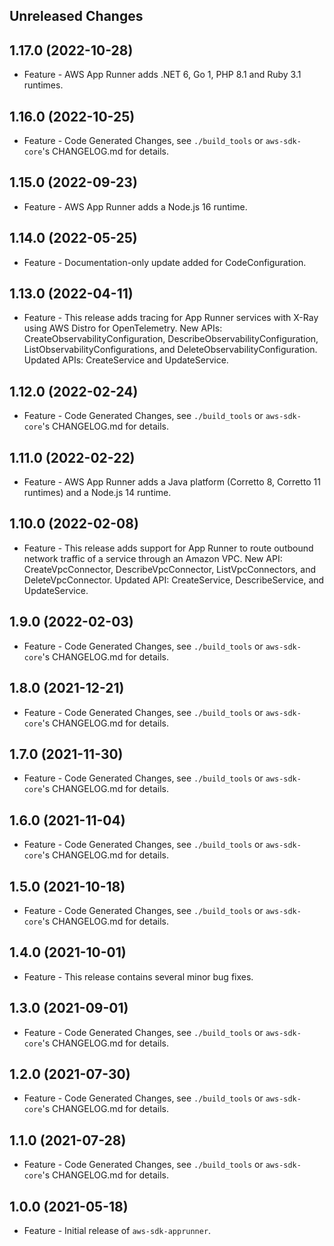 Unreleased Changes
------------------

1.17.0 (2022-10-28)
------------------

* Feature - AWS App Runner adds .NET 6, Go 1, PHP 8.1 and Ruby 3.1 runtimes.

1.16.0 (2022-10-25)
------------------

* Feature - Code Generated Changes, see `./build_tools` or `aws-sdk-core`'s CHANGELOG.md for details.

1.15.0 (2022-09-23)
------------------

* Feature - AWS App Runner adds a Node.js 16 runtime.

1.14.0 (2022-05-25)
------------------

* Feature - Documentation-only update added for CodeConfiguration.

1.13.0 (2022-04-11)
------------------

* Feature - This release adds tracing for App Runner services with X-Ray using AWS Distro for OpenTelemetry. New APIs: CreateObservabilityConfiguration, DescribeObservabilityConfiguration, ListObservabilityConfigurations, and DeleteObservabilityConfiguration. Updated APIs: CreateService and UpdateService.

1.12.0 (2022-02-24)
------------------

* Feature - Code Generated Changes, see `./build_tools` or `aws-sdk-core`'s CHANGELOG.md for details.

1.11.0 (2022-02-22)
------------------

* Feature - AWS App Runner adds a Java platform (Corretto 8, Corretto 11 runtimes) and a Node.js 14 runtime.

1.10.0 (2022-02-08)
------------------

* Feature - This release adds support for App Runner to route outbound network traffic of a service through an Amazon VPC. New API: CreateVpcConnector, DescribeVpcConnector, ListVpcConnectors, and DeleteVpcConnector. Updated API: CreateService, DescribeService, and UpdateService.

1.9.0 (2022-02-03)
------------------

* Feature - Code Generated Changes, see `./build_tools` or `aws-sdk-core`'s CHANGELOG.md for details.

1.8.0 (2021-12-21)
------------------

* Feature - Code Generated Changes, see `./build_tools` or `aws-sdk-core`'s CHANGELOG.md for details.

1.7.0 (2021-11-30)
------------------

* Feature - Code Generated Changes, see `./build_tools` or `aws-sdk-core`'s CHANGELOG.md for details.

1.6.0 (2021-11-04)
------------------

* Feature - Code Generated Changes, see `./build_tools` or `aws-sdk-core`'s CHANGELOG.md for details.

1.5.0 (2021-10-18)
------------------

* Feature - Code Generated Changes, see `./build_tools` or `aws-sdk-core`'s CHANGELOG.md for details.

1.4.0 (2021-10-01)
------------------

* Feature - This release contains several minor bug fixes.

1.3.0 (2021-09-01)
------------------

* Feature - Code Generated Changes, see `./build_tools` or `aws-sdk-core`'s CHANGELOG.md for details.

1.2.0 (2021-07-30)
------------------

* Feature - Code Generated Changes, see `./build_tools` or `aws-sdk-core`'s CHANGELOG.md for details.

1.1.0 (2021-07-28)
------------------

* Feature - Code Generated Changes, see `./build_tools` or `aws-sdk-core`'s CHANGELOG.md for details.

1.0.0 (2021-05-18)
------------------

* Feature - Initial release of `aws-sdk-apprunner`.

